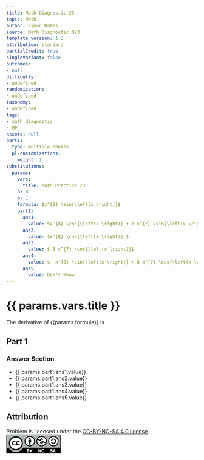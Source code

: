 ```yaml
---
title: Math Diagnostic 23
topic: Math
author: Simon Bates
source: Math Diagnostic Q23
template_version: 1.3
attribution: standard
partialCredit: true
singleVariant: false
outcomes:
- null
difficulty:
- undefined
randomization:
- undefined
taxonomy:
- undefined
tags:
- math_diagnostic
- MP
assets: null
part1:
  type: multiple-choice
  pl-customizations:
    weight: 1
substitutions:
  params:
    vars:
      title: Math Practice 23
    a: 8
    b: 1
    formula: $x^{8} \sin{\left(x \right)}$
    part1:
      ans1:
        value: $x^{8} \cos{\left(x \right)} + 8 x^{7} \sin{\left(x \right)}$
      ans2:
        value: $x^{8} \cos{\left(x \right)} $
      ans3:
        value: $ 8 x^{7} \cos{\left(x \right)}$
      ans4:
        value: $- x^{8} \sin{\left(x \right)} + 8 x^{7} \cos{\left(x \right)}$
      ans5:
        value: Don't Know
---
```

# {{ params.vars.title }}
The derivative of {{params.formula}} is

## Part 1

### Answer Section

- {{ params.part1.ans1.value}}
- {{ params.part1.ans2.value}}
- {{ params.part1.ans3.value}}
- {{ params.part1.ans4.value}}
- {{ params.part1.ans5.value}}

## Attribution

Problem is licensed under the [CC-BY-NC-SA 4.0 license](https://creativecommons.org/licenses/by-nc-sa/4.0/).<br> ![The Creative Commons 4.0 license requiring attribution-BY, non-commercial-NC, and share-alike-SA license.](https://raw.githubusercontent.com/firasm/bits/master/by-nc-sa.png)